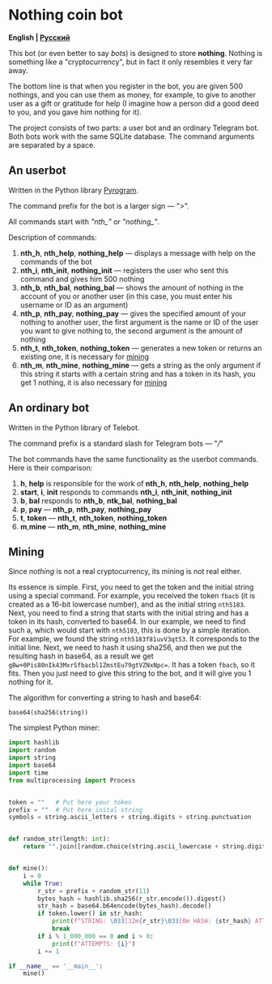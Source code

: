 # Nothing coin bot

**English | [Русский](README_RU.md)**

This bot (or even better to say *bots*) is designed to store **nothing**. Nothing is something like a "cryptocurrency",
but in fact it only resembles it very far away.

The bottom line is that when you register in the bot, you are given 500 nothings, and you can use them as money,
for example, to give to another user as a gift or gratitude for help (I imagine how a person did a good deed to you,
and you gave him nothing for it).

The project consists of two parts: a user bot and an ordinary Telegram bot. Both bots work with the same SQLite database.
The command arguments are separated by a space.

## An userbot

Written in the Python library [Pyrogram](https://docs.pyrogram.org/).

The command prefix for the bot is a larger sign — "*>*".

All commands start with *"nth_"* or *"nothing_"*.

Description of commands:
1. **nth_h**, **nth_help**, **nothing_help** — displays a message with help on the commands of the bot
2. **nth_i**, **nth_init**, **nothing_init** — registers the user who sent this command and gives him 500 nothing
3. **nth_b**, **nth_bal**, **nothing_bal** — shows the amount of nothing in the account of you or another user 
(in this case, you must enter his username or ID as an argument)
4. **nth_p**, **nth_pay**, **nothing_pay** — gives the specified amount of your nothing to another user, the first
argument is the name or ID of the user you want to give nothing to, the second argument is the amount of nothing
5. **nth_t**, **nth_token**, **nothing_token** — generates a new token or returns an existing one, it
is necessary for [mining](#Mining)
6. **nth_m**, **nth_mine**, **nothing_mine** — gets a string as the only argument if this string it starts with a
certain string and has a token in its hash, you get 1 nothing, it is also necessary for
[mining](#Mining)

## An ordinary bot

Written in the Python library of Telebot.

The command prefix is a standard slash for Telegram bots — "*/*"

The bot commands have the same functionality as the userbot commands. Here is their comparison:
1. **h**, **help** is responsible for the work of **nth_h**, **nth_help**, **nothing_help**
2. **start**, **i**, **init** responds to commands **nth_i**, **nth_init**, **nothing_init**
3. **b**, **bal** responds to **nth_b**, **ntk_bal**, **nothing_bal**
4. **p**, **pay** — **nth_p**, **nth_pay**, **nothing_pay**
5. **t**, **token** — **nth_t**, **nth_token**, **nothing_token**
6. **m**,**mine** — **nth_m**, **nth_mine**, **nothing_mine**

## Mining

Since *nothing* is not a real cryptocurrency, its mining is not real either.

Its essence is simple. First, you need to get the token and the initial string using a special command. For example,
you received the token `fbacb` (it is created as a 16-bit lowercase number), and as the initial string `nth5183`. Next,
you need to find a string that starts with the initial string and has a token in its hash, converted to base64. In our
example, we need to find such a, which would start with `nth5183`, this is done by a simple iteration. For example, we
found the string `nth5183f81uvV3qt53`. It corresponds to the initial line. Next, we need to hash it using sha256, and
then we put the resulting hash in base64, as a result we get `gBw+0Pis80nIk43MxrSfbacbl1ZmstEu79gtVZNxNpc=`. It has a
token `fbacb`, so it fits. Then you just need to give this string to the bot, and it will give you 1 nothing for it. 

The algorithm for converting a string to hash and base64:
```
base64(sha256(string))
```

The simplest Python miner:
```python
import hashlib
import random
import string
import base64
import time
from multiprocessing import Process


token = ""   # Put here your token
prefix = ""  # Put here inital string
symbols = string.ascii_letters + string.digits + string.punctuation


def random_str(length: int):
    return "".join([random.choice(string.ascii_lowercase + string.digits if i != 5 else string.ascii_uppercase) for i in range(length)])


def mine():
    i = 0
    while True:
        r_str = prefix + random_str(11)
        bytes_hash = hashlib.sha256(r_str.encode()).digest()
        str_hash = base64.b64encode(bytes_hash).decode()
        if token.lower() in str_hash:
            print(f"STRING: \033[32m{r_str}\033[0m HASH: {str_hash} ATTEMPT: {i}")
            break
        if i % 1_000_000 == 0 and i > 0:
            print(f"ATTEMPTS: {i}")
        i += 1

if __name__ == '__main__':
    mine()
```